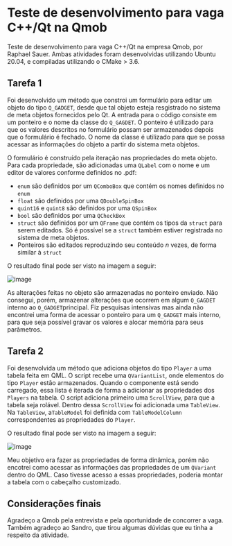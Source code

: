 # Teste de desenvolvimento para vaga C++/Qt na Qmob
Teste de desenvolvimento para vaga C++/Qt na empresa Qmob, por Raphael Sauer. Ambas atividades foram desenvolvidas utilizando Ubuntu 20.04, e compiladas utilizando o CMake > 3.6.

## Tarefa 1
Foi desenvolvido um método que constroi um formulário para editar um objeto do tipo `Q_GADGET`, desde que tal objeto esteja resgistrado no sistema de meta objetos fornecidos pelo Qt. A entrada para o código consiste em um ponteiro e o nome da classe do `Q_GAGDET`. O ponteiro é utilizado para que os valores descritos no formulário possam ser armazenados depois que o formulário é fechado. O nome da classe é utilizado para que se possa acessar as informações do objeto a partir do sistema meta objetos.

O formulário é construído pela iteração nas propriedades do meta objeto. Para cada propriedade, são adicionadas uma `QLabel` com o nome e um editor de valores conforme definidos no .pdf:

- `enum` são definidos por um `QComboBox` que contém os nomes definidos no `enum`
- `float` são definidos por uma `QDoubleSpinBox`
- `quint16` e `quint8` são definidos por uma `QSpinBox`
- `bool` são definidos por uma `QCheckBox`
- `struct` são definidos por um `QFrame` que contém os tipos da `struct` para serem editados. Só é possível se a `struct` também estiver registrada no sistema de meta objetos.
- Ponteiros são editados reproduzindo seu conteúdo _n_ vezes, de forma similar à `struct` 

O resultado final pode ser visto na imagem a seguir:

![image](https://user-images.githubusercontent.com/24641708/126082442-829b7714-5edf-4de1-aa1d-e635330dfab0.png)

As alterações feitas no objeto são armazenadas no ponteiro enviado. Não consegui, porém, armazenar alterações que ocorrem em algum `Q_GAGDET` interno ao `Q_GADGET`principal. Fiz pesquisas intensivas mas ainda não encontrei uma forma de acessar o ponteiro para um `Q_GADGET` mais interno, para que seja possível gravar os valores e alocar memória para seus parâmetros. 

## Tarefa 2
Foi desenvolvida um método que adiciona objetos do tipo `Player` a uma tabela feita em QML. O script recebe uma `QVariantList`, onde elementos do tipo `Player` estão armazenados. Quando o componente está sendo carregado, essa lista é iterada de forma a adicionar as propriedades dos `Players` na tabela. O script adiciona primeiro uma `ScrollView`, para que a tabela seja rolável. Dentro dessa `ScrollView` foi adicionada uma `TableView`. Na `TableView`, a`TableModel` foi definida com `TableModelColumn` correspondentes as propriedades do `Player`.

O resultado final pode ser visto na imagem a seguir:

![image](https://user-images.githubusercontent.com/24641708/126082625-061158e3-2ff3-41d3-973e-9e7aa97f978c.png)

Meu objetivo era fazer as propriedades de forma dinâmica, porém não encotrei como acessar as informações das propriedades de um `QVariant` dentro do QML. Caso tivesse acesso a essas propriedades, poderia montar a tabela com o cabeçalho customizado. 

## Considerações finais
Agradeço a Qmob pela entrevista e pela oportunidade de concorrer a vaga. Também agradeço ao Sandro, que tirou algumas dúvidas que eu tinha a respeito da atividade.
